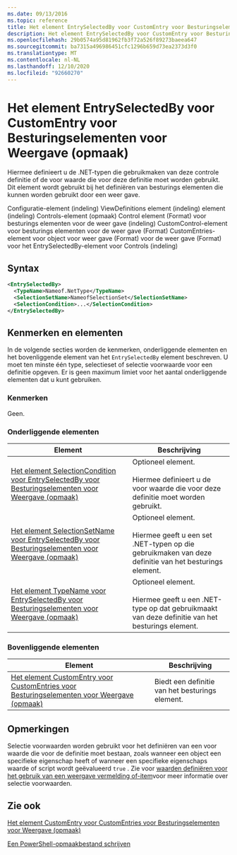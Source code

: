 ```yaml
---
ms.date: 09/13/2016
ms.topic: reference
title: Het element EntrySelectedBy voor CustomEntry voor Besturingselementen voor Weergave (opmaak)
description: Het element EntrySelectedBy voor CustomEntry voor Besturingselementen voor Weergave (opmaak)
ms.openlocfilehash: 29b0574a95d81962fb3f72a526f89273baeea647
ms.sourcegitcommit: ba7315a496986451cfc1296b659d73ea2373d3f0
ms.translationtype: MT
ms.contentlocale: nl-NL
ms.lasthandoff: 12/10/2020
ms.locfileid: "92660270"
---
```

# <a name="entryselectedby-element-for-customentry-for-controls-for-view-format"></a>Het element EntrySelectedBy voor CustomEntry voor Besturingselementen voor Weergave (opmaak)

Hiermee definieert u de .NET-typen die gebruikmaken van deze controle definitie of de voor waarde die voor deze definitie moet worden gebruikt. Dit element wordt gebruikt bij het definiëren van besturings elementen die kunnen worden gebruikt door een weer gave.

Configuratie-element (indeling) ViewDefinitions element (indeling) element (indeling) Controls-element (opmaak) Control element (Format) voor besturings elementen voor de weer gave (indeling) CustomControl-element voor besturings elementen voor de weer gave (Format) CustomEntries-element voor object voor weer gave (Format) voor de weer gave (Format) voor het EntrySelectedBy-element voor Controls (indeling)

## <a name="syntax"></a>Syntax

```xml
<EntrySelectedBy>
  <TypeName>Nameof.NetType</TypeName>
  <SelectionSetName>NameofSelectionSet</SelectionSetName>
  <SelectionCondition>...</SelectionCondition>
</EntrySelectedBy>
```

## <a name="attributes-and-elements"></a>Kenmerken en elementen

In de volgende secties worden de kenmerken, onderliggende elementen en het bovenliggende element van het `EntrySelectedBy` element beschreven. U moet ten minste één type, selectieset of selectie voorwaarde voor een definitie opgeven. Er is geen maximum limiet voor het aantal onderliggende elementen dat u kunt gebruiken.

### <a name="attributes"></a>Kenmerken

Geen.

### <a name="child-elements"></a>Onderliggende elementen

|Element|Beschrijving|
|-------------|-----------------|
|[Het element SelectionCondition voor EntrySelectedBy voor Besturingselementen voor Weergave (opmaak)](./selectioncondition-element-for-entryselectedby-for-controls-for-view-format.md)|Optioneel element.<br /><br /> Hiermee definieert u de voor waarde die voor deze definitie moet worden gebruikt.|
|[Het element SelectionSetName voor EntrySelectedBy voor Besturingselementen voor Weergave (opmaak)](./selectionsetname-element-for-entryselectedby-for-controls-for-view-format.md)|Optioneel element.<br /><br /> Hiermee geeft u een set .NET-typen op die gebruikmaken van deze definitie van het besturings element.|
|[Het element TypeName voor EntrySelectedBy voor Besturingselementen voor Weergave (opmaak)](./typename-element-for-entryselectedby-for-controls-for-view-format.md)|Optioneel element.<br /><br /> Hiermee geeft u een .NET-type op dat gebruikmaakt van deze definitie van het besturings element.|

### <a name="parent-elements"></a>Bovenliggende elementen

|Element|Beschrijving|
|-------------|-----------------|
|[Het element CustomEntry voor CustomEntries voor Besturingselementen voor Weergave (opmaak)](./customentry-element-for-customentries-for-controls-for-view-format.md)|Biedt een definitie van het besturings element.|

## <a name="remarks"></a>Opmerkingen

Selectie voorwaarden worden gebruikt voor het definiëren van een voor waarde die voor de definitie moet bestaan, zoals wanneer een object een specifieke eigenschap heeft of wanneer een specifieke eigenschaps waarde of script wordt geëvalueerd `true` . Zie voor [waarden definiëren voor het gebruik van een weergave vermelding of-item](./defining-conditions-for-displaying-data.md)voor meer informatie over selectie voorwaarden.

## <a name="see-also"></a>Zie ook

[Het element CustomEntry voor CustomEntries voor Besturingselementen voor Weergave (opmaak)](./customentry-element-for-customentries-for-controls-for-view-format.md)

[Een PowerShell-opmaakbestand schrijven](./writing-a-powershell-formatting-file.md)
